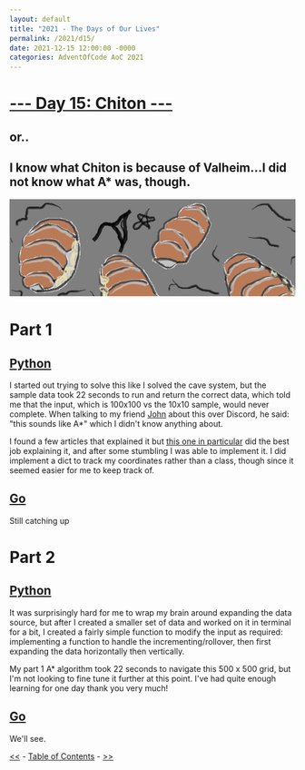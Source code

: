 ```yaml
---
layout: default
title: "2021 - The Days of Our Lives"
permalink: /2021/d15/
date: 2021-12-15 12:00:00 -0000
categories: AdventOfCode AoC 2021
---
```

# [--- Day 15: Chiton ---](https://adventofcode.com/2021/day/15)
## or..
## I know what Chiton is because of Valheim...I did not know what A* was, though.
![one art please](/docs/assets/img/chitin.png)
# Part 1

## [Python](https://github.com/aaronlael/AoC-2021/blob/master/AoC_2021_D15P1.py)

I started out trying to solve this like I solved the cave system, but the sample data took 22 seconds to run and return the correct data, which told me that the input, which is 100x100 vs the 10x10 sample, would never complete.  When talking to my friend [John](https://github.com/Nhawdge) about this over Discord, he said:  "this sounds like A*" which I didn't know anything about.

I found a few articles that explained it but [this one in particular](https://medium.com/@nicholas.w.swift/easy-a-star-pathfinding-7e6689c7f7b2) did the best job explaining it, and after some stumbling I was able to implement it.  I did implement a dict to track my coordinates rather than a class, though since it seemed easier for me to keep track of.

## [Go](https://github.com/aaronlael/AoC-2021-Go/)

Still catching up

# Part 2

## [Python](https://github.com/aaronlael/AoC-2021/blob/master/AoC_2021_D15P2.py)

It was surprisingly hard for me to wrap my brain around expanding the data source, but after I created a smaller set of data and worked on it in terminal for a bit, I created a fairly simple function to modify the input as required:  implementing a function to handle the incrementing/rollover, then first expanding the data horizontally then vertically.

My part 1 A* algorithm took 22 seconds to navigate this 500 x 500 grid, but I'm not looking to fine tune it further at this point.  I've had quite enough learning for one day thank you very much!

## [Go](https://github.com/aaronlael/AoC-2021-Go/)

We'll see.

[<<](AoC_2021_D14.md) - [Table of Contents](AoC_2021.md) - [>>](AoC_2021_D16.md)

